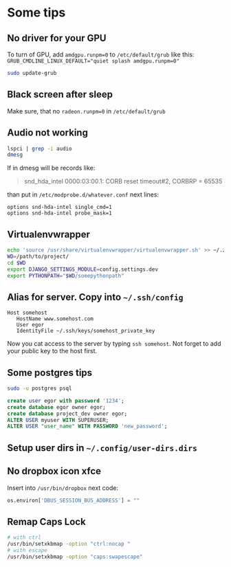 # Some tips


## No driver for your GPU
To turn of GPU, add `amdgpu.runpm=0` to `/etc/default/grub` like this:
`GRUB_CMDLINE_LINUX_DEFAULT="quiet splash amdgpu.runpm=0"`
```bash
sudo update-grub
```


## Black screen after sleep
Make sure, that no `radeon.runpm=0` in  `/etc/default/grub`


## Audio not working
```bash
lspci | grep -i audio
dmesg
```
If in dmesg will be records like:
>snd_hda_intel 0000:03:00.1: CORB reset timeout#2, CORBRP = 65535

than put in `/etc/modprobe.d/whatever.conf` next lines:
```
options snd-hda-intel single_cmd=1
options snd-hda-intel probe_mask=1
```

## Virtualenvwrapper
```bash
echo 'source /usr/share/virtualenvwrapper/virtualenvwrapper.sh' >> ~/.zshrc
WD=/path/to/project/
cd $WD
export DJANGO_SETTINGS_MODULE=config.settings.dev
export PYTHONPATH="$WD/somepythonpath"
```

## Alias for server. Copy into `~/.ssh/config`
```
Host somehost
   HostName www.somehost.com
   User egor
   IdentityFile ~/.ssh/keys/somehost_private_key
```
Now you cat access to the server by typing `ssh somehost`.
Not forget to add your public key to the host first.


## Some postgres tips
```bash
sudo -u postgres psql
```
```sql
create user egor with password '1234';
create database egor owner egor;
create database project_dev owner egor;
ALTER USER myuser WITH SUPERUSER;
ALTER USER "user_name" WITH PASSWORD 'new_password';
```

## Setup user dirs in `~/.config/user-dirs.dirs`


## No dropbox icon xfce
Insert into `/usr/bin/dropbox` next code:
```python
os.environ['DBUS_SESSION_BUS_ADDRESS'] = ""
```


## Remap Caps Lock
```bash
# with ctrl
/usr/bin/setxkbmap -option "ctrl:nocap "
# with escape
/usr/bin/setxkbmap -option "caps:swapescape"
```
